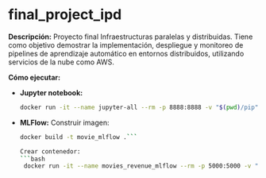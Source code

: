 # final_project_ipd

**Descripción:**
Proyecto final Infraestructuras paralelas y distribuidas.
Tiene como objetivo demostrar la implementación, despliegue y
monitoreo de pipelines de aprendizaje automático en entornos distribuidos, utilizando servicios
de la nube como AWS.

**Cómo ejecutar:**

- **Jupyter notebook:**
   ```bash
   docker run -it --name jupyter-all --rm -p 8888:8888 -v "$(pwd)/pip":/pip -v "$(pwd)/notebook":/home/jovyan -v "$(pwd)/data":/home/jovyan/data -v "$(pwd)/model":/home/jovyan/model jupyter/datascience-notebook```


- **MLFlow:**
    Construir imagen:
   ```bash
   docker build -t movie_mlflow .```

   Crear contenedor:
   ```bash
    docker run -it --name movies_revenue_mlflow --rm -p 5000:5000 -v "$(pwd)/data":/app/data -v "$(pwd)/model/mlruns":/app/mlruns -v "$(pwd)/model/service.py":/app/service.py -v "$(pwd)/model/model.py":/app/model.py movie_mlflow```